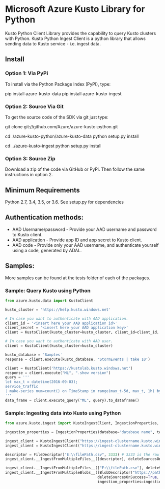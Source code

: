 # Microsoft Azure Kusto Library for Python
Kusto Python Client Library provides the capability to query Kusto clusters with Python.
Kusto Python Ingest Client is a python library that allows sending data to Kusto service - i.e. ingest data. 

## Install
### Option 1: Via PyPi
To install via the Python Package Index (PyPI), type:

pip install azure-kusto-data
pip install azure-kusto-ingest

### Option 2: Source Via Git
To get the source code of the SDK via git just type:

git clone git://github.com/Azure/azure-kusto-python.git

cd ./azure-kusto-python/azure-kusto-data
python setup.py install

cd ../azure-kusto-ingest
python setup.py install

### Option 3: Source Zip
Download a zip of the code via GitHub or PyPi. Then follow the same instructions in option 2.

## Minimum Requirements
Python 2.7, 3.4, 3.5, or 3.6.
See setup.py for dependencies

## Authentication methods:

* AAD Username/password - Provide your AAD username and password to Kusto client.
* AAD application - Provide app ID and app secret to Kusto client.
* AAD code - Provide only your AAD username, and authenticate yourself using a code, generated by ADAL.

## Samples:
More samples can be found at the tests folder of each of the packages.

### Sample: Query Kusto using Python

```python
from azure.kusto.data import KustoClient

kusto_cluster = 'https://help.kusto.windows.net'

# In case you want to authenticate with AAD application.
client_id = '<insert here your AAD application id>'
client_secret = '<insert here your AAD application key>'
client = KustoClient(kusto_cluster=kusto_cluster, client_id=client_id, client_secret=client_secret)

# In case you want to authenticate with AAD user.
client = KustoClient(kusto_cluster=kusto_cluster)

kusto_database = 'Samples'
response = client.execute(kusto_database, 'StormEvents | take 10')

client = KustoClient('https://kustolab.kusto.windows.net')
response = client.execute("ML", ".show version")
query = '''
let max_t = datetime(2016-09-03);
service_traffic
| make-series num=count() on TimeStamp in range(max_t-5d, max_t, 1h) by OsVer
'''
data_frame = client.execute_query("ML", query).to_dataframe()
```

### Sample: Ingesting data into Kusto using Python

```python
from azure.kusto.ingest import KustoIngestClient, IngestionProperties, FileDescriptor, BlobDescriptor

ingestion_properties = IngestionProperties(database="database name", table="table name", format=DataFormat.csv)

ingest_client = KustoIngestClient("https://ingest-clustername.kusto.windows.net", username="username@microsoft.com")
ingest_client = KustoIngestClient("https://ingest-clustername.kusto.windows.net", client_id="aad app id", client_secret="secret")

descriptor = FileDecriptor("E:\\filePath.csv", 3333) # 3333 is the raw size of the data.
ingest_client.__IngestFromMultipleFiles__([descriptor], deleteSourcesOnSuccess=True, ingestion_properties)  

ingest_client.__IngestFromMultipleFiles__(["E:\\filePath.csv"], deleteSourcesOnSuccess=True, ingestion_properties)  
ingest_client.__IngestFromMultipleBlobs__([BlobDescriptor("https://path-to-blob.csv.gz?sas", 10)], # 10 is the raw size of the data.
                                          deleteSourcesOnSuccess=True, 
                                          ingestion_properties=ingestion_properties)  
```